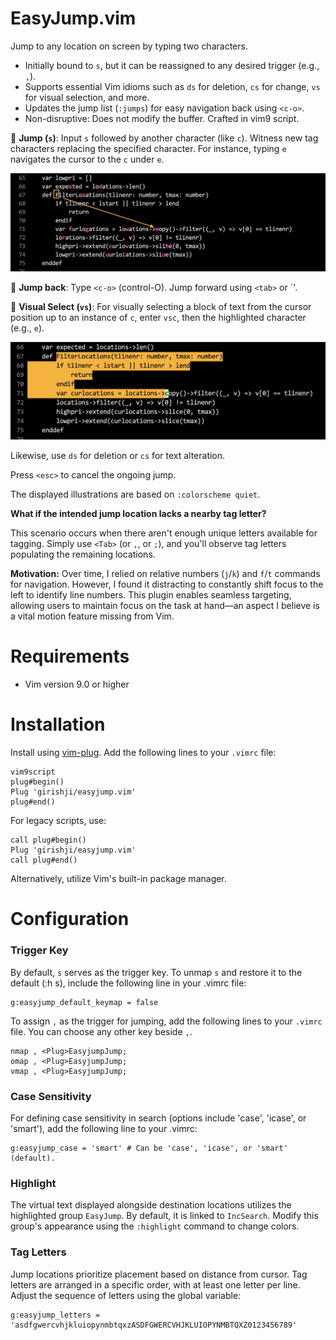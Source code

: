 # EasyJump.vim

Jump to any location on screen by typing two characters.

- Initially bound to `s`, but it can be reassigned to any desired trigger (e.g., `,`).
- Supports essential Vim idioms such as `ds` for deletion, `cs` for change, `vs` for visual selection, and more.
- Updates the jump list (`:jumps`) for easy navigation back using `<c-o>`.
- Non-disruptive: Does not modify the buffer. Crafted in vim9 script.


🚀 **Jump (`s`)**: Input `s` followed by another character (like `c`). Witness
new tag characters replacing the specified character. For instance, typing `e`
navigates the cursor to the `c` under `e`.

<img src='img/img1.jpeg' width='700'>

🚀 **Jump back**: Type `<c-o>` (control-O). Jump forward using `<tab>` or `<c-i>'.

🚀 **Visual Select (`vs`)**: For visually selecting a block of text from the
cursor position up to an instance of `c`, enter `vsc`, then the highlighted
character (e.g., `e`).

<img src='img/img2.jpeg' width='700'>

Likewise, use `ds` for deletion or `cs` for text alteration.

Press `<esc>` to cancel the ongoing jump.

The displayed illustrations are based on `:colorscheme quiet`.

**What if the intended jump location lacks a nearby tag letter?**

This scenario occurs when there aren't enough unique letters available for
tagging. Simply use `<Tab>` (or `,`, or `;`), and you'll observe tag letters
populating the remaining locations.

**Motivation:** Over time, I relied on relative numbers (`j`/`k`) and `f`/`t`
commands for navigation. However, I found it distracting to constantly shift
focus to the left to identify line numbers. This plugin enables seamless
targeting, allowing users to maintain focus on the task at hand—an aspect I
believe is a vital motion feature missing from Vim.

# Requirements

- Vim version 9.0 or higher

# Installation

Install using [vim-plug](https://github.com/junegunn/vim-plug). Add the following lines to your `.vimrc` file:

```
vim9script
plug#begin()
Plug 'girishji/easyjump.vim'
plug#end()
```

For legacy scripts, use:

```
call plug#begin()
Plug 'girishji/easyjump.vim'
call plug#end()
```

Alternatively, utilize Vim's built-in package manager.

# Configuration

### Trigger Key

By default, `s` serves as the trigger key. To unmap `s` and restore it to the default (:h s),
include the following line in your .vimrc file:

```
g:easyjump_default_keymap = false
```

To assign `,` as the trigger for jumping, add the following lines to your `.vimrc`
file. You can choose any other key beside `,`.

```
nmap , <Plug>EasyjumpJump;
omap , <Plug>EasyjumpJump;
vmap , <Plug>EasyjumpJump;
```

### Case Sensitivity

For defining case sensitivity in search (options include 'case', 'icase', or
'smart'), add the following line to your .vimrc:

```
g:easyjump_case = 'smart' # Can be 'case', 'icase', or 'smart' (default).
```

### Highlight

The virtual text displayed alongside destination locations utilizes the
highlighted group `EasyJump`. By default, it is linked to `IncSearch`. Modify this
group's appearance using the `:highlight` command to change colors.

### Tag Letters

Jump locations prioritize placement based on distance from cursor. Tag letters are
arranged in a specific order, with at least one letter per line. Adjust the
sequence of letters using the global variable:

```
g:easyjump_letters = 'asdfgwercvhjkluiopynmbtqxzASDFGWERCVHJKLUIOPYNMBTQXZ0123456789'
```
